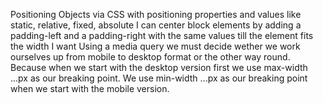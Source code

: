 Positioning Objects via CSS with positioning properties and values like static, relative, fixed, absolute
I can center block elements by adding a padding-left and a padding-right with the same values till the element fits the width I want
Using a media query we must decide wether we work ourselves up from mobile to desktop format or the other way round. Because when we start with the desktop version first we use max-width ...px as our breaking point. We use min-width ...px as our breaking point when we start with the mobile version.